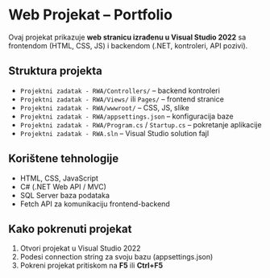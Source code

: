 # Web Projekat – Portfolio

Ovaj projekat prikazuje **web stranicu izrađenu u Visual Studio 2022** sa frontendom (HTML, CSS, JS) i backendom (.NET, kontroleri, API pozivi).

## Struktura projekta
- `Projektni zadatak - RWA/Controllers/` – backend kontroleri
- `Projektni zadatak - RWA/Views/` ili `Pages/` – frontend stranice
- `Projektni zadatak - RWA/wwwroot/` – CSS, JS, slike
- `Projektni zadatak - RWA/appsettings.json` – konfiguracija baze
- `Projektni zadatak - RWA/Program.cs` / `Startup.cs` – pokretanje aplikacije
- `Projektni zadatak - RWA.sln` – Visual Studio solution fajl

## Korištene tehnologije
- HTML, CSS, JavaScript
- C# (.NET Web API / MVC)
- SQL Server baza podataka
- Fetch API za komunikaciju frontend-backend

## Kako pokrenuti projekat
1. Otvori projekat u Visual Studio 2022  
2. Podesi connection string za svoju bazu (appsettings.json)  
3. Pokreni projekat pritiskom na **F5** ili **Ctrl+F5**  

